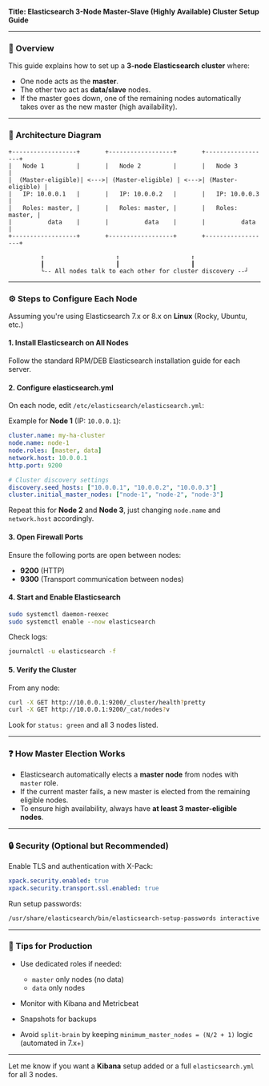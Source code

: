 **Title: Elasticsearch 3-Node Master-Slave (Highly Available) Cluster Setup Guide**

---

### 📄 Overview

This guide explains how to set up a **3-node Elasticsearch cluster** where:

* One node acts as the **master**.
* The other two act as **data/slave** nodes.
* If the master goes down, one of the remaining nodes automatically takes over as the new master (high availability).

---

### 🎨 Architecture Diagram

```
+------------------+       +------------------+       +------------------+
|   Node 1         |       |   Node 2         |       |   Node 3         |
|  (Master-eligible)| <--->| (Master-eligible) | <--->| (Master-eligible) |
|   IP: 10.0.0.1   |       |   IP: 10.0.0.2   |       |   IP: 10.0.0.3   |
|   Roles: master, |       |   Roles: master, |       |   Roles: master, |
|          data    |       |          data    |       |          data    |
+------------------+       +------------------+       +------------------+

         ↑                    ↑                    ↑
         ┃                    ┃                    ┃
         └-- All nodes talk to each other for cluster discovery --┘
```

---

### ⚙️ Steps to Configure Each Node

Assuming you're using Elasticsearch 7.x or 8.x on **Linux** (Rocky, Ubuntu, etc.)

#### 1. **Install Elasticsearch on All Nodes**

Follow the standard RPM/DEB Elasticsearch installation guide for each server.

#### 2. **Configure elasticsearch.yml**

On each node, edit `/etc/elasticsearch/elasticsearch.yml`:

Example for **Node 1** (IP: `10.0.0.1`):

```yaml
cluster.name: my-ha-cluster
node.name: node-1
node.roles: [master, data]
network.host: 10.0.0.1
http.port: 9200

# Cluster discovery settings
discovery.seed_hosts: ["10.0.0.1", "10.0.0.2", "10.0.0.3"]
cluster.initial_master_nodes: ["node-1", "node-2", "node-3"]
```

Repeat this for **Node 2** and **Node 3**, just changing `node.name` and `network.host` accordingly.

#### 3. **Open Firewall Ports**

Ensure the following ports are open between nodes:

* **9200** (HTTP)
* **9300** (Transport communication between nodes)

#### 4. **Start and Enable Elasticsearch**

```bash
sudo systemctl daemon-reexec
sudo systemctl enable --now elasticsearch
```

Check logs:

```bash
journalctl -u elasticsearch -f
```

#### 5. **Verify the Cluster**

From any node:

```bash
curl -X GET http://10.0.0.1:9200/_cluster/health?pretty
curl -X GET http://10.0.0.1:9200/_cat/nodes?v
```

Look for `status: green` and all 3 nodes listed.

---

### ❓ How Master Election Works

* Elasticsearch automatically elects a **master node** from nodes with `master` role.
* If the current master fails, a new master is elected from the remaining eligible nodes.
* To ensure high availability, always have **at least 3 master-eligible nodes**.

---

### 🔒 Security (Optional but Recommended)

Enable TLS and authentication with X-Pack:

```yaml
xpack.security.enabled: true
xpack.security.transport.ssl.enabled: true
```

Run setup passwords:

```bash
/usr/share/elasticsearch/bin/elasticsearch-setup-passwords interactive
```

---

### 🚀 Tips for Production

* Use dedicated roles if needed:

  * `master` only nodes (no data)
  * `data` only nodes
* Monitor with Kibana and Metricbeat
* Snapshots for backups
* Avoid `split-brain` by keeping `minimum_master_nodes = (N/2 + 1)` logic (automated in 7.x+)

---

Let me know if you want a **Kibana** setup added or a full `elasticsearch.yml` for all 3 nodes.
